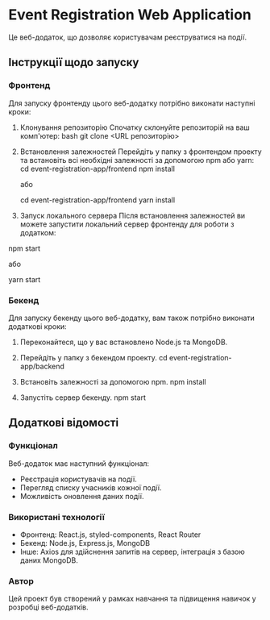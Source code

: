 # Event Registration Web Application

Це веб-додаток, що дозволяє користувачам реєструватися на події.

## Інструкції щодо запуску

### Фронтенд

Для запуску фронтенду цього веб-додатку потрібно виконати наступні кроки:

1. Клонування репозиторію
   Спочатку склонуйте репозиторій на ваш комп'ютер:
   bash
   git clone <URL репозиторію>

2. Встановлення залежностей
   Перейдіть у папку з фронтендом проекту та встановіть всі необхідні залежності за допомогою npm або yarn:
   cd event-registration-app/frontend
   npm install

   або

   cd event-registration-app/frontend
   yarn install

3. Запуск локального сервера
   Після встановлення залежностей ви можете запустити локальний сервер фронтенду для роботи з додатком:

npm start

або

yarn start

### Бекенд

Для запуску бекенду цього веб-додатку, вам також потрібно виконати додаткові кроки:

1. Переконайтеся, що у вас встановлено Node.js та MongoDB.

2. Перейдіть у папку з бекендом проекту.
   cd event-registration-app/backend

3. Встановіть залежності за допомогою npm.
   npm install

4. Запустіть сервер бекенду.
   npm start

## Додаткові відомості

### Функціонал

Веб-додаток має наступний функціонал:

- Реєстрація користувачів на події.
- Перегляд списку учасників кожної події.
- Можливість оновлення даних події.

### Використані технології

- Фронтенд: React.js, styled-components, React Router
- Бекенд: Node.js, Express.js, MongoDB
- Інше: Axios для здійснення запитів на сервер, інтеграція з базою даних MongoDB.

### Автор

Цей проект був створений у рамках навчання та підвищення навичок у розробці веб-додатків.
